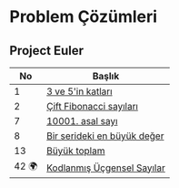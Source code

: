 # Problem Çözümleri

 ## Project Euler

 | No                    | Başlık                                           |
 |-----------------------|--------------------------------------------------|
 |1                      |[3 ve 5'in katları](./ProjectEuler/01)            |
 |2                      |[Çift Fibonacci sayıları](./ProjectEuler/02)      |
 |7                      |[10001. asal sayı](./ProjectEuler/07)             |
 |8                      |[Bir serideki en büyük değer](./ProjectEuler/08)  | 
 |13                     |[Büyük toplam](./ProjectEuler/13)                 | 
 |42 :earth_africa: 	 |[Kodlanmış Üçgensel Sayılar](.ProjectEuler/42)    |
  